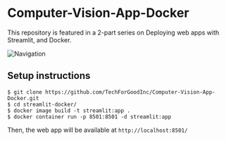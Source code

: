 # Computer-Vision-App-Docker

This repository is featured in a 2-part series on Deploying web apps with Streamlit, and Docker.

![Navigation](https://user-images.githubusercontent.com/53899191/132553501-9719f0e9-ce8e-46bf-82b5-41a6a9f129be.jpg)




## Setup instructions

```
$ git clone https://github.com/TechForGoodInc/Computer-Vision-App-Docker.git
$ cd streamlit-docker/
$ docker image build -t streamlit:app .
$ docker container run -p 8501:8501 -d streamlit:app
```

Then, the web app will be available at ```http://localhost:8501/```

